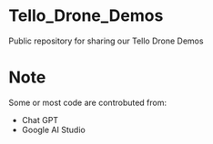 # Tello_Drone_Demos
Public repository for sharing our Tello Drone Demos

# Note

Some or most code are controbuted from:
- Chat GPT
- Google AI Studio